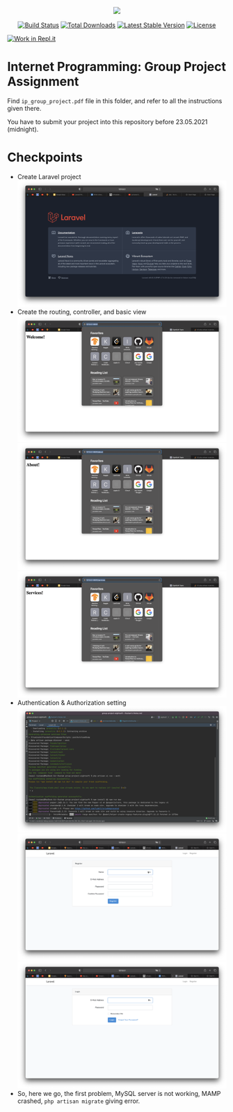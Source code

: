 <p align="center"><a href="https://laravel.com" target="_blank"><img src="https://raw.githubusercontent.com/laravel/art/master/logo-lockup/5%20SVG/2%20CMYK/1%20Full%20Color/laravel-logolockup-cmyk-red.svg" width="400"></a></p>

<p align="center">
<a href="https://travis-ci.org/laravel/framework"><img src="https://travis-ci.org/laravel/framework.svg" alt="Build Status"></a>
<a href="https://packagist.org/packages/laravel/framework"><img src="https://img.shields.io/packagist/dt/laravel/framework" alt="Total Downloads"></a>
<a href="https://packagist.org/packages/laravel/framework"><img src="https://img.shields.io/packagist/v/laravel/framework" alt="Latest Stable Version"></a>
<a href="https://packagist.org/packages/laravel/framework"><img src="https://img.shields.io/packagist/l/laravel/framework" alt="License"></a>
</p>

[![Work in Repl.it](https://classroom.github.com/assets/work-in-replit-14baed9a392b3a25080506f3b7b6d57f295ec2978f6f33ec97e36a161684cbe9.svg)](https://classroom.github.com/online_ide?assignment_repo_id=402169&assignment_repo_type=GroupAssignmentRepo)
# Internet Programming: Group Project Assignment

Find `ip_group_project.pdf` file in this folder, and refer to all the instructions given there.

You have to submit your project into this repository before 23.05.2021 (midnight).

[comment]: <> (## Portfolio website)

[comment]: <> (`HTML` `CSS` `PHP` `LARAVEl` `MySQL`)

[comment]: <> (- Pages)

[comment]: <> (    - Landing page, should include )

[comment]: <> (    - Projects page,)

[comment]: <> (    - Registration & "Sign In" pages)

[comment]: <> (    - Blog post page)

# Checkpoints
- Create Laravel project <br><img src="screenshots/1.png">
- Create the routing, controller, and basic view <br><img src="screenshots/2.png"><img src="screenshots/3.png"><img src="screenshots/4.png">
- Authentication & Authorization setting <br><img src="screenshots/5.png"><img src="screenshots/6.png"><img src="screenshots/7.png">
- So, here we go, the first problem, MySQL server is not working, MAMP crashed, `php artisan migrate` giving error.

